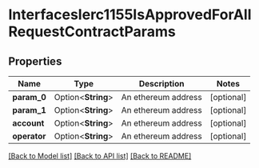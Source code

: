 # InterfacesIerc1155IsApprovedForAllRequestContractParams

## Properties

Name | Type | Description | Notes
------------ | ------------- | ------------- | -------------
**param_0** | Option<**String**> | An ethereum address | [optional]
**param_1** | Option<**String**> | An ethereum address | [optional]
**account** | Option<**String**> | An ethereum address | [optional]
**operator** | Option<**String**> | An ethereum address | [optional]

[[Back to Model list]](../README.md#documentation-for-models) [[Back to API list]](../README.md#documentation-for-api-endpoints) [[Back to README]](../README.md)


